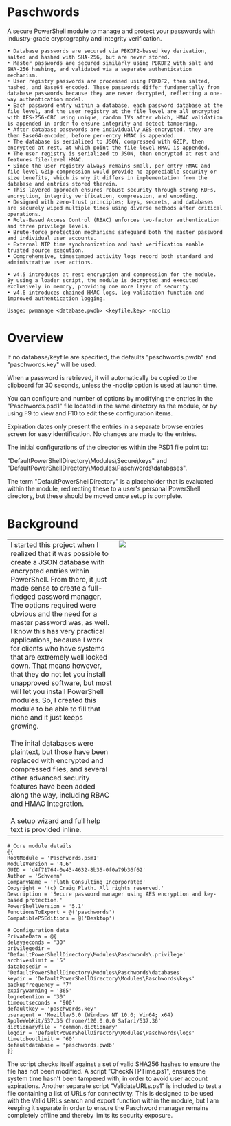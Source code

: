 # Paschwords
A secure PowerShell module to manage and protect your passwords with industry-grade cryptography and integrity verification.

    • Database passwords are secured via PBKDF2-based key derivation, salted and hashed with SHA-256, but are never stored.
    • Master passwords are secured similarly using PBKDF2 with salt and SHA-256 hashing, and validated via a separate authentication mechanism.
    • User registry passwords are processed using PBKDF2, then salted, hashed, and Base64 encoded. These passwords differ fundamentally from database passwords because they are never decrypted, reflecting a one-way authentication model.
    • Each password entry within a database, each password database at the file level, and the user registry at the file level are all encrypted with AES-256-CBC using unique, random IVs after which, HMAC validation is appended in order to ensure integrity and detect tampering.
    • After database passwords are individually AES-encrypted, they are then Base64-encoded, before per-entry HMAC is appended.
    • The database is serialized to JSON, compressed with GZIP, then encrypted at rest, at which point the file-level HMAC is appended.
    • The user registry is serialized to JSON, then encrypted at rest and features file-level HMAC.
    • Since the user registry always remains small, per entry HMAC and file level GZip compression would provide no appreciable security or size benefits, which is why it differs in implementation from the database and entries stored therein.
    • This layered approach ensures robust security through strong KDFs, encryption, integrity verification, compression, and encoding.
    • Designed with zero-trust principles; keys, secrets, and databases are securely wiped multiple times using diverse methods after critical operations.
    • Role-Based Access Control (RBAC) enforces two-factor authentication and three privilege levels.
    • Brute-force protection mechanisms safeguard both the master password and individual user accounts.
    • External NTP time synchronization and hash verification enable trusted source execution.
    • Comprehensive, timestamped activity logs record both standard and administrative user actions.

    • v4.5 introduces at rest encryption and compression for the module. By using a loader script, the module is decrypted and executed exclusively in memory, providing one more layer of security.
    • v4.6 introduces chained HMAC logs, log validation function and improved authentication logging.

    Usage: pwmanage <database.pwdb> <keyfile.key> -noclip

# Overview
If no database/keyfile are specified, the defaults "paschwords.pwdb" and "paschwords.key" will be used.

When a password is retrieved, it will automatically be copied to the clipboard for 30 seconds, unless the -noclip option is used at launch time.

You can configure and number of options by modifying the entries in the "Paschwords.psd1" file located in the same directory as the module, or by using F9 to view and F10 to edit these configuration items.

Expiration dates only present the entries in a separate browse entries screen for easy identification. No changes are made to the entries.

The initial configurations of the directories within the PSD1 file point to:

"DefaultPowerShellDirectory\Modules\Secure\keys" and "DefaultPowerShellDirectory\Modules\Paschwords\databases".

The term "DefaultPowerShellDirectory" is a placeholder that is evaluated within the module, redirecting these to a user's personal PowerShell directory, but these should be moved once setup is complete.

# Background
<table border=0><td valign=top width=50%>
I started this project when I realized that it was possible to create a JSON database with encrypted entries within PowerShell.
From there, it just made sense to create a full-fledged password manager.
The options required were obvious and the need for a master password was, as well.
I know this has very practical applications, because I work for clients who have systems that are extremely well locked down.
That means however, that they do not let you install unapproved software, but most will let you install PowerShell modules.
So, I created this module to be able to fill that niche and it just keeps growing.
<br><br>
The inital databases were plaintext, but those have been replaced with encrypted and compressed files, and several other advanced security features have been added along the way, including RBAC and HMAC integration.
<br><br>
A setup wizard and full help text is provided inline.
</td>
<td valign=top width=50%><img src="https://raw.githubusercontent.com/Schvenn/Secure/refs/heads/main/screenshots/Main%20Menu.png"></td>
</table>

    # Core module details
    @{
    RootModule = 'Paschwords.psm1'
    ModuleVersion = '4.6'
    GUID = 'd4f71764-0e43-4632-8b35-0f0a79b36f62'
    Author = 'Schvenn'
    CompanyName = 'Plath Consulting Incorporated'
    Copyright = '(c) Craig Plath. All rights reserved.'
    Description = 'Secure password manager using AES encryption and key-based protection.'
    PowerShellVersion = '5.1'
    FunctionsToExport = @('paschwords')
    CompatiblePSEditions = @('Desktop')
    
    # Configuration data
    PrivateData = @{
    delayseconds = '30'
    privilegedir = 'DefaultPowerShellDirectory\Modules\Paschwords\.privilege'
    archiveslimit = '5'
    databasedir = 'DefaultPowerShellDirectory\Modules\Paschwords\databases'
    keydir = 'DefaultPowerShellDirectory\Modules\Paschwords\keys'
    backupfrequency = '7'
    expirywarning = '365'
    logretention = '30'
    timeoutseconds = '900'
    defaultkey = 'paschwords.key'
    useragent = 'Mozilla/5.0 (Windows NT 10.0; Win64; x64) AppleWebKit/537.36 Chrome/120.0.0.0 Safari/537.36'
    dictionaryfile = 'common.dictionary'
    logdir = 'DefaultPowerShellDirectory\Modules\Paschwords\logs'
    timetobootlimit = '60'
    defaultdatabase = 'paschwords.pwdb'
    }}

The script checks itself against a set of valid SHA256 hashes to ensure the file has not been modified.
A script "CheckNTPTime.ps1", ensures the system time hasn't been tampered with, in order to avoid user account expirations.
Another separate script "ValidateURLs.ps1" is included to test a file containing a list of URLs for connectivity. This is designed to be used with the Valid URLs search and export function within the module, but I am keeping it separate in order to ensure the Paschword manager remains completely offline and thereby limits its security exposure.
